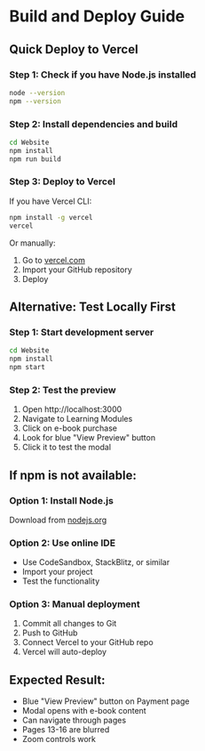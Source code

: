 # Build and Deploy Guide

## Quick Deploy to Vercel

### Step 1: Check if you have Node.js installed
```bash
node --version
npm --version
```

### Step 2: Install dependencies and build
```bash
cd Website
npm install
npm run build
```

### Step 3: Deploy to Vercel
If you have Vercel CLI:
```bash
npm install -g vercel
vercel
```

Or manually:
1. Go to [vercel.com](https://vercel.com)
2. Import your GitHub repository
3. Deploy

## Alternative: Test Locally First

### Step 1: Start development server
```bash
cd Website
npm install
npm start
```

### Step 2: Test the preview
1. Open http://localhost:3000
2. Navigate to Learning Modules
3. Click on e-book purchase
4. Look for blue "View Preview" button
5. Click it to test the modal

## If npm is not available:

### Option 1: Install Node.js
Download from [nodejs.org](https://nodejs.org)

### Option 2: Use online IDE
- Use CodeSandbox, StackBlitz, or similar
- Import your project
- Test the functionality

### Option 3: Manual deployment
1. Commit all changes to Git
2. Push to GitHub
3. Connect Vercel to your GitHub repo
4. Vercel will auto-deploy

## Expected Result:
- Blue "View Preview" button on Payment page
- Modal opens with e-book content
- Can navigate through pages
- Pages 13-16 are blurred
- Zoom controls work
